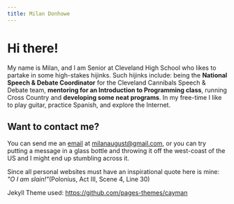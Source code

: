 ```yaml
---
title: Milan Donhowe
---
```



# Hi there!

My name is Milan, and I am Senior at Cleveland High School who likes to partake in some high-stakes hijinks.  Such hijinks include: being the **National Speech & Debate Coordinator** for the Cleveland Cannibals Speech & Debate team, **mentoring for an Introduction to Programming class**, running Cross Country and **developing some neat programs**.  In my free-time I like to play guitar, practice Spanish, and explore the Internet.

## Want to contact me?

You can send me an [email](mailto:milanaugust@gmail.com) at milanaugust@gmail.com, or you can try putting a message in a glass bottle and throwing it off the west-coast of the US and I might end up stumbling across it.


Since all personal websites must have an inspirational quote here is mine: 
*"O I am slain!"*(Polonius, Act III, Scene 4, Line 30) 


Jekyll Theme used: https://github.com/pages-themes/cayman